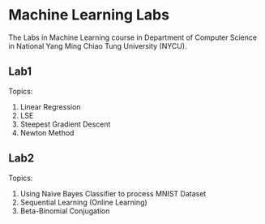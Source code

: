 # Machine Learning Labs
The Labs in Machine Learning course in Department of Computer Science in National Yang Ming Chiao Tung University (NYCU).
## Lab1
Topics: 
1. Linear Regression
2. LSE
3. Steepest Gradient Descent
4. Newton Method

## Lab2
Topics:
1. Using Naive Bayes Classifier to process MNIST Dataset
2. Sequential Learning (Online Learning)
3. Beta-Binomial Conjugation 
